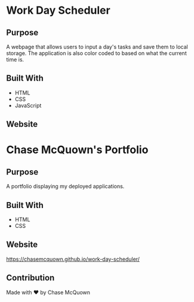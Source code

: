 # Work Day Scheduler

## Purpose

A webpage that allows users to input a day's tasks and save them to local storage. The application is also color coded to based on what the current time is.

## Built With

- HTML
- CSS
- JavaScript

## Website

# Chase McQuown's Portfolio

## Purpose

A portfolio displaying my deployed applications.

## Built With

- HTML
- CSS

## Website

https://chasemcquown.github.io/work-day-scheduler/

## Contribution

Made with ❤️ by Chase McQuown
